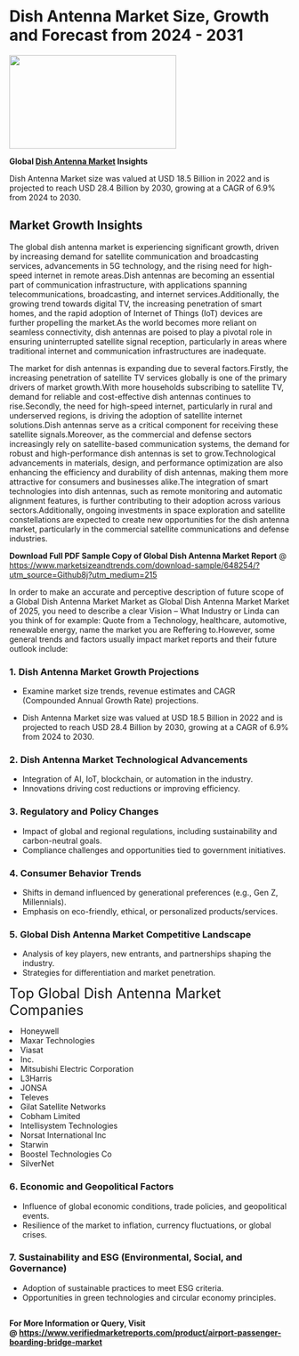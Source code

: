 <H1>Dish Antenna Market Size, Growth and Forecast from 2024 - 2031</H1><img class="aligncenter size-medium wp-image-584254" src="https://thirdeyenews.in/wp-content/uploads/2024/09/Global-Market-Research-300x168.jpeg" alt="" width="300" height="168" /><p><strong>Global&nbsp;<a href="https://www.marketsizeandtrends.com/download-sample/648254/?utm_source=Github8j?utm_medium=215">Dish Antenna Market</a> Insights</strong></p><p>Dish Antenna Market size was valued at USD 18.5 Billion in 2022 and is projected to reach USD 28.4 Billion by 2030, growing at a CAGR of 6.9% from 2024 to 2030.</p><p><h2>Market Growth Insights</h2> <p>The global dish antenna market is experiencing significant growth, driven by increasing demand for satellite communication and broadcasting services, advancements in 5G technology, and the rising need for high-speed internet in remote areas.Dish antennas are becoming an essential part of communication infrastructure, with applications spanning telecommunications, broadcasting, and internet services.Additionally, the growing trend towards digital TV, the increasing penetration of smart homes, and the rapid adoption of Internet of Things (IoT) devices are further propelling the market.As the world becomes more reliant on seamless connectivity, dish antennas are poised to play a pivotal role in ensuring uninterrupted satellite signal reception, particularly in areas where traditional internet and communication infrastructures are inadequate.</p> <p>The market for dish antennas is expanding due to several factors.Firstly, the increasing penetration of satellite TV services globally is one of the primary drivers of market growth.With more households subscribing to satellite TV, demand for reliable and cost-effective dish antennas continues to rise.Secondly, the need for high-speed internet, particularly in rural and underserved regions, is driving the adoption of satellite internet solutions.Dish antennas serve as a critical component for receiving these satellite signals.Moreover, as the commercial and defense sectors increasingly rely on satellite-based communication systems, the demand for robust and high-performance dish antennas is set to grow.Technological advancements in materials, design, and performance optimization are also enhancing the efficiency and durability of dish antennas, making them more attractive for consumers and businesses alike.The integration of smart technologies into dish antennas, such as remote monitoring and automatic alignment features, is further contributing to their adoption across various sectors.Additionally, ongoing investments in space exploration and satellite constellations are expected to create new opportunities for the dish antenna market, particularly in the commercial satellite communications and defense industries.</p> <p><span class=""><strong>Download Full PDF Sample Copy of Global Dish Antenna Market Report</strong> @ <a href="https://www.marketsizeandtrends.com/download-sample/648254/?utm_source=Github8j?utm_medium=215" target="_blank">https://www.marketsizeandtrends.com/download-sample/648254/?utm_source=Github8j?utm_medium=215</a></span></p><p>In order to make an accurate and perceptive description of future scope of a Global&nbsp;Dish Antenna Market Market as Global&nbsp;Dish Antenna Market Market of 2025, you need to describe a clear Vision &ndash; What Industry or Linda can you think of for example: Quote from a Technology, healthcare, automotive, renewable energy, name the market you are Reffering to.However, some general trends and factors usually impact market reports and their future outlook include:</p><h3>1.&nbsp;<strong>Dish Antenna Market Growth Projections</strong></h3><ul><li>Examine market size trends, revenue estimates and CAGR (Compounded Annual Growth Rate) projections.</li><li><p>Dish Antenna Market size was valued at USD 18.5 Billion in 2022 and is projected to reach USD 28.4 Billion by 2030, growing at a CAGR of 6.9% from 2024 to 2030.</p></li></ul><h3>2.&nbsp;<strong>Dish Antenna Market Technological Advancements</strong></h3><ul><li>Integration of AI, IoT, blockchain, or automation in the industry.</li><li>Innovations driving cost reductions or improving efficiency.</li></ul><h3>3.&nbsp;<strong>Regulatory and Policy Changes</strong></h3><ul><li>Impact of global and regional regulations, including sustainability and carbon-neutral goals.</li><li>Compliance challenges and opportunities tied to government initiatives.</li></ul><h3>4.&nbsp;<strong>Consumer Behavior Trends</strong></h3><ul><li>Shifts in demand influenced by generational preferences (e.g., Gen Z, Millennials).</li><li>Emphasis on eco-friendly, ethical, or personalized products/services.</li></ul><h3>5.&nbsp;<strong>Global Dish Antenna Market Competitive Landscape</strong></h3><ul><li>Analysis of key players, new entrants, and partnerships shaping the industry.</li><li>Strategies for differentiation and market penetration.</li></ul><p data-pm-slice="1 1 []"><span style="color: inherit; font-family: inherit; font-size: 25px;">Top Global Dish Antenna Market Companies</span></p><div class="" data-test-id=""><p><li>Honeywell</li><li> Maxar Technologies</li><li> Viasat</li><li> Inc.</li><li> Mitsubishi Electric Corporation</li><li> L3Harris</li><li> JONSA</li><li> Televes</li><li> Gilat Satellite Networks</li><li> Cobham Limited</li><li> Intellisystem Technologies</li><li> Norsat International Inc</li><li> Starwin</li><li> Boostel Technologies Co</li><li> SilverNet</li></p></div><h3>6.&nbsp;<strong>Economic and Geopolitical Factors</strong></h3><ul><li>Influence of global economic conditions, trade policies, and geopolitical events.</li><li>Resilience of the market to inflation, currency fluctuations, or global crises.</li></ul><h3>7.&nbsp;<strong>Sustainability and ESG (Environmental, Social, and Governance)</strong></h3><ul><li>Adoption of sustainable practices to meet ESG criteria.</li><li>Opportunities in green technologies and circular economy principles.</li></ul><h2><strong style="font-size: 14px;">For More Information or Query, Visit @&nbsp;</strong><a style="background-color: #ffffff; font-size: 14px;" href="https://www.marketsizeandtrends.com/report/dish-antenna-market/" target="_blank">https://www.verifiedmarketreports.com/product/airport-passenger-boarding-bridge-market</a></h2>